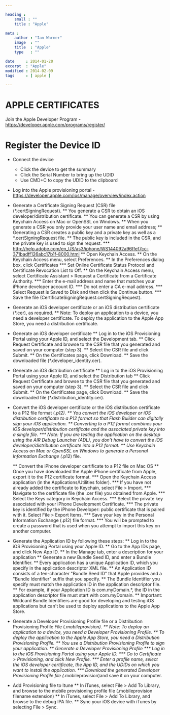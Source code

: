 ```yaml
---

heading :
    small : ""
    title : "Apple"

meta :
    author : "Ian Warner"
    image  : ""
    title  : "Apple"
    type   : ""

date     : 2014-01-20
excerpt  : "Apple"
modified : 2014-02-09
tags     : [ apple ]

---
```


# APPLE CERTIFICATES

Join the Apple Developer Program - https://developer.apple.com/programs/register/

# Register the Device ID

* Connect the device
    * Click the device to get the summary
    * Click the Serial Number to bring up the UDID
    * Use CMD+C to copy the UDID to the clipboard

* Log into the Apple provisioning portal - https://developer.apple.com/ios/manage/overview/index.action

* Generate a Certificate Signing Request (CSR) file (*.certSigningRequest).
    ** You generate a CSR to obtain an iOS developer/distribution certificate.
    ** You can generate a CSR by using Keychain Access on Mac or OpenSSL on Windows.
    ** When you generate a CSR you only provide your user name and email address;
    ** Generating a CSR creates a public key and a private key as well as a *.certSigningRequest file.
    ** The public key is included in the CSR, and the private key is used to sign the request.
        *** http://help.adobe.com/en_US/as3/iphone/WS144092a96ffef7cc-371badff126abc17b1f-8000.html
    ** Open Keychain Access.
    ** On the Keychain Access menu, select Preferences.
    ** In the Preferences dialog box, click Certificates
        *** Set Online Certificate Status Protocol and Certificate Revocation List to Off.
    ** On the Keychain Access menu, select Certificate Assistant > Request a Certificate from a Certificate Authority.
        *** Enter the e-mail address and name that matches your iPhone developer account ID.
        *** Do not enter a CA e-mail address.
        *** Select Request is Saved to Disk and then click the Continue button.
        *** Save the file (CertificateSigningRequest.certSigningRequest).

* Generate an iOS developer certificate or an iOS distribution certificate (*.cer), as required.
    ** Note: To deploy an application to a device, you need a developer certificate.
    To deploy the application to the Apple App Store, you need a distribution certificate.

* Generate an iOS developer certificate
    ** Log in to the iOS Provisioning Portal using your Apple ID, and select the Development tab.
    ** Click Request Certificate and browse to the CSR file that you generated and saved on your computer (step 3).
    ** Select the CSR file and click Submit.
    ** On the Certificates page, click Download.
    ** Save the downloaded file (*.developer_identity.cer).

* Generate an iOS distribution certificate
    ** Log in to the iOS Provisioning Portal using your Apple ID, and select the Distribution tab
    ** Click Request Certificate and browse to the CSR file that you generated and saved on your computer (step 3).
    ** Select the CSR file and click Submit.
    ** On the Certificates page, click Download.
    ** Save the downloaded file (*.distribution_identity.cer).

* Convert the iOS developer certificate or the iOS distribution certificate to a P12 file format (*.p12).
    ** You convert the iOS developer or iOS distribution certificate to a P12 format so that Flash Builder can digitally sign your iOS application.
    ** Converting to a P12 format combines your iOS developer/distribution certificate and the associated private key into a single file.
        *** Note: If you are testing the application on the desktop using the AIR Debug Launcher (ADL), you don’t have to convert the iOS developer/distribution certificate into a P12 format.
    ** Use Keychain Access on Mac or OpenSSL on Windows to generate a Personal Information Exchange (*.p12) file.

    ** Convert the iPhone developer certificate to a P12 file on Mac OS
    ** Once you have downloaded the Apple iPhone certificate from Apple, export it to the P12 certificate format.
        *** Open the Keychain Access application (in the Applications/Utilities folder).
        *** If you have not already added the certificate to Keychain, select File > Import.
        *** Navigate to the certificate file (the .cer file) you obtained from Apple.
        *** Select the Keys category in Keychain Access.
        *** Select the private key associated with your iPhone Development Certificate.
        *** The private key is identified by the iPhone Developer: <First Name> <Last Name> public certificate that is paired with it. Select File > Export Items.
        *** Save your key in the Personal Information Exchange (.p12) file format.
        *** You will be prompted to create a password that is used when you attempt to import this key on another computer.

* Generate the Application ID by following these steps:
    ** Log in to the iOS Provisioning Portal using your Apple ID.
    ** Go to the App IDs page, and click New App ID.
    ** In the Manage tab, enter a description for your application
    ** Generate a new Bundle Seed ID, and enter a Bundle Identifier.
    ** Every application has a unique Application ID, which you specify in the application descriptor XML file.
    ** An Application ID consists of a ten-character "Bundle Seed ID" that Apple provides and a "Bundle Identifier" suffix that you specify.
    ** The Bundle Identifier you specify must match the application ID in the application descriptor file.
    ** For example, if your Application ID is com.myDomain.*, the ID in the application descriptor file must start with com.myDomain.
    ** Important: Wildcard Bundle Identifiers are good for developing and testing iOS applications but can't be used to deploy applications to the Apple App Store.

* Generate a Developer Provisioning Profile file or a Distribution Provisioning Profile File (*.mobileprovision).
    ** Note: To deploy an application to a device, you need a Developer Provisioning Profile.
    ** To deploy the application to the Apple App Store, you need a Distribution Provisioning Profile.
    ** You use a Distribution Provisioning Profile to sign your application.
    ** Generate a Developer Provisioning Profile
        *** Log in to the iOS Provisioning Portal using your Apple ID.
        *** Go to Certificate > Provisioning, and click New Profile.
        *** Enter a profile name, select the iOS developer certificate, the App ID, and the UDIDs on which you want to install the application.
        *** Download the generated Developer Provisioning Profile file (*.mobileprovision)and save it on your computer.

* Add Provisioning file to Itune
    ** In iTunes, select File > Add To Library, and browse to the mobile provisioning profile file (.mobileprovision filename extension)
    ** In iTunes, select File > Add To Library, and browse to the debug IPA file.
    ** Sync your iOS device with iTunes by selecting File > Sync.